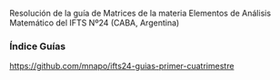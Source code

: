 Resolución de la guía de Matrices de la materia Elementos de Análisis Matemático del IFTS Nº24 (CABA, Argentina)

### Índice Guías
https://github.com/mnapo/ifts24-guias-primer-cuatrimestre
